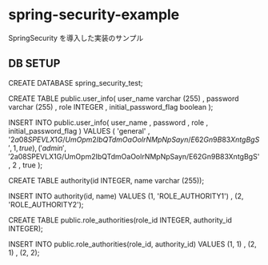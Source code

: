 # spring-security-example

SpringSecurity を導入した実装のサンプル

## DB SETUP

CREATE DATABASE spring_security_test;

CREATE TABLE public.user_info(
user_name varchar (255)
, password varchar (255)
, role INTEGER
, initial_password_flag boolean
);

INSERT
INTO public.user_info(
user_name
, password
, role
, initial_password_flag
)
VALUES (
'general'
, '$2a$08$SPEVLX1G/UmOpm2IbQTdmOaOolrNMpNpSayn/E62Gn9B83XntgBgS'
, 1
, true
)
, (
'admin'
, '$2a$08$SPEVLX1G/UmOpm2IbQTdmOaOolrNMpNpSayn/E62Gn9B83XntgBgS'
, 2
, true
);

CREATE TABLE authority(id INTEGER, name varchar (255));

INSERT
INTO authority(id, name)
VALUES (1, 'ROLE_AUTHORITY1')
, (2, 'ROLE_AUTHORITY2');

CREATE TABLE public.role_authorities(role_id INTEGER, authority_id INTEGER);

INSERT
INTO public.role_authorities(role_id, authority_id)
VALUES (1, 1)
, (2, 1)
, (2, 2);
